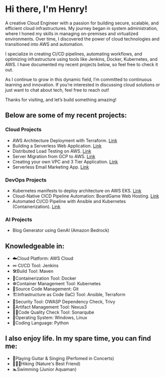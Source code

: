 Hi there, I'm Henry!
=============================================================================================================================

A creative Cloud Engineer with a passion for building secure, scalable, and efficient cloud infrastructures. My journey began in system administration, where I honed my skills in managing on-premises and virtualized environments. Over time, I discovered the power of cloud technologies and transitioned into AWS and automation.

I specialize in creating CI/CD pipelines, automating workflows, and optimizing infrastructure using tools like Jenkins, Docker, Kubernetes, and AWS. I have documented my recent projects below, so feel free to check it out.

As I continue to grow in this dynamic field, I’m committed to continuous learning and innovation. If you’re interested in discussing cloud solutions or just want to chat about tech, feel free to reach out!

Thanks for visiting, and let’s build something amazing!

## Below are some of my recent projects:

### Cloud Projects
- AWS Architecture Deployment with Terraform. [Link](https://github.com/HenryMark01/terraform-architecture-aws)
- Building a Serverless Web Application. [Link](https://github.com/HenryMark01/AWS-Projects/tree/main/Cloud%20Based%20e-book%20Delivery%20Solution)
- Distributed Load Testing on AWS. [Link](https://github.com/HenryMark01/distributed-load-testing-aws)
- Server Migration from GCP to AWS. [Link](https://github.com/HenryMark01/gcp-to-aws-cloud-migration)
- Creating your own VPC and 3 Tier Application. [Link](https://github.com/HenryMark01/Three-Tier-Application-on-AWS)
- Serverless Email Marketing App. [Link](https://github.com/HenryMark01/AWS-Projects/tree/main/Serverless%20Email%20Marketing%20App)
### DevOps Projects
- Kubernetes manifests to deploy architecture on AWS EKS. [Link](https://github.com/HenryMark01/kubernetes-aws-eks)
- Cloud-Native CICD Pipeline Automation: BoardGame Web Hosting. [Link](https://github.com/HenryMark01/Boardgame)
- Automated CI/CD Pipeline with Ansible and Kubernetes (Containerization). [Link](https://github.com/HenryMark01/kubernetes_project)
### AI Projects
- Blog Generator using GenAI (Amazon Bedrock)

## Knowledgeable in: 
- ☁️Cloud Platform: AWS Cloud 
- ∞ CI/CD Tool: Jenkins 
- 🛠️Build Tool: Maven
- 🐳Containerization Tool: Docker 
- ☸Container Management Tool: Kubernetes
- 🦊Source Code Management: Git
- 🏗Infrastructure as Code (IaC) Tool: Ansible, Terraform 
- 🔐Security Tool: OWASP Dependency Check, Trivy
- 📜Artifact Management Tool: Nexus3
- 👨‍💻Code Quality Check Tool: Sonarqube
- 🐧Operating System: Windows, Linux 
- 🐍Coding Language: Python 

## I also enjoy life. In my spare time, you can find me:
- 🎸Playing Guitar & Singing (Perfomed in Concerts)
- 🧗🏻‍♀️Hiking (Nature's Best Friend)
- 🏊Swimming (Junior Aquaman)

